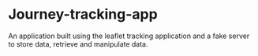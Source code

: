# Journey-tracking-app
An application built using the leaflet tracking application and a fake server to store data, retrieve and manipulate data.
